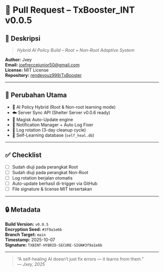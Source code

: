 # 🚀 Pull Request – TxBooster_INT v0.0.5

## 📘 Deskripsi
> _Hybrid AI Policy Build – Root + Non-Root Adaptive System_

**Author:** Jxey  
**Email:** joefreccejunior50@gmail.com  
**License:** MIT License  
**Repository:** [rendevouz999/TxBooster](https://github.com/rendevouz999/TxBooster)

---

## 🔧 Perubahan Utama
- 🤖 AI Policy Hybrid (Root & Non-root learning mode)
- ☁️ Server Sync API (Shelter Server v0.0.6 ready)
- 🔄 Magisk Auto-Update engine
- 🔔 Notification Manager + Auto Log Fixer
- 🧩 Log rotation (3-day cleanup cycle)
- 🧠 Self-Learning database (`self_heal.db`)

---

## ✅ Checklist
- [ ] Sudah diuji pada perangkat Root
- [ ] Sudah diuji pada perangkat Non-Root
- [ ] Log rotation berjalan otomatis
- [ ] Auto-update berhasil di-trigger via GitHub
- [ ] File signature & license MIT tersertakan

---

## 🔒 Metadata
**Build Version:** `v0.0.5`  
**Encryption Seed:** `#3f9a1e6b`  
**Branch Target:** `main`  
**Timestamp:** 2025-10-07  
**Signature:** `TXBINT-HYBRID-SECURE-SIGN#3f9a1e6b`

---

> “A self-healing AI doesn’t just fix errors — it learns from them.”  
> — *Jxey, 2025*
